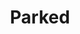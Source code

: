 ---
title: Parked
slug: parked
icon: parked.svg
description: Domain parking service offering hundreds of names for sale.
offline: false
handshake: true
url: https://parked/
docs: 
repo: https://git.inspin.io/parked/
owner: https://twitter.com/InspinHQ
priority: 1
---